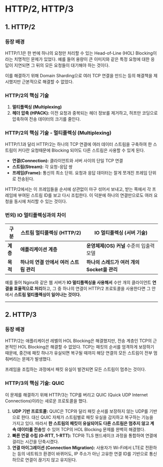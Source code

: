 # HTTP/2, HTTP/3

## 1. HTTP/2

### 등장 배경

HTTP/1.1은 한 번에 하나의 요청만 처리할 수 있는 Head-of-Line (HOL) Blocking이라는 치명적인 문제가 있었다. 예를 들어 용량이 큰 이미지와 같은 특정 요청에 대한 응답이 지연되면 그 뒤의 모든 요청들이 대기해야 하는 것이다.

이를 해결하기 위해 Domain Sharding으로 여러 TCP 연결을 만드는 등의 해결책을 제시했지만 근본적으로 해결할 수 없었다.

### HTTP/2의 핵심 기술

1. **멀티플렉싱 (Multiplexing)**
2. **헤더 압축 (HPACK):** 이전 요청과 중복되는 헤더 정보를 제거하고, 허프만 코딩으로 압축하여 전송 데이터의 크기를 줄인다.

### HTTP/2의 핵심 기술 - 멀티플렉싱 (Multiplexing)

HTTP/1.1과 달리 HTTP/2는 하나의 TCP 연결에 여러 데이터 스트림을 구축하여 한 스트림이 커다란 요청때문에 Blocking 되어도 다른 스트림은 사용할 수 있게 된다.

- **연결(Connection):** 클라이언트와 서버 사이의 단일 TCP 연결
- **스트림(Stream):** 각 요청-응답 쌍
- **프레임(Frame):** 통신의 최소 단위. 요청과 응답 데이터는 잘게 쪼개진 프레임 단위로 전송된다.

HTTP/2에서는 이 프레임들을 순서에 상관없이 마구 섞어서 보내고, 받는 쪽에서 각 프레임에 부여된 스트림 ID를 보고 다시 조립한다. 이 덕분에 하나의 연결만으로도 여러 요청을 동시에 처리할 수 있는 것이다.

### 번외) IO 멀티플렉싱과의 차이

| 구분     | **스트림 멀티플렉싱 (HTTP/2)**          | **IO 멀티플렉싱 (서버 기술)**               |
| -------- | --------------------------------------- | ------------------------------------------- |
| **계층** | **애플리케이션 계층**                   | **운영체제(OS) 커널** 수준의 입출력 모델    |
| **목적** | **하나의 연결 안에서 여러 스트림 관리** | **하나의 스레드가 여러 개의 Socket을 관리** |

예를 들어 Nginx와 같은 웹 서버가 **IO 멀티플렉싱을 사용해서** 수만 개의 클라이언트 **연결을 효율적으로 처리**하고, 그 중 하나의 연결이 HTTP/2 프로토콜을 사용한다면 그 안에서 **스트림 멀티플렉싱이 일어나는 것이다.**

---

## 2. HTTP/3

### 등장 배경

HTTP/2는 애플리케이션 레벨의 HOL Blocking은 해결했지만, 전송 계층인 TCP의 근본적인 HOL Blocking은 해결할 수 없었다. TCP는 패킷의 순서를 엄격하게 보장하기 때문에, 중간에 패킷 하나가 유실되면 복구될 때까지 해당 연결의 모든 스트림이 전부 멈춰버리는 문제가 발생했다.

프레임을 조립하는 과정에서 패킷 유실이 발견되면 모든 스트림이 멈추는 것이다.

### HTTP/3의 핵심 기술: QUIC

이 문제를 해결하기 위해 HTTP/3는 TCP를 버리고 QUIC (Quick UDP Internet Connections)이라는 새로운 프로토콜을 했다.

1. **UDP 기반 프로토콜:** QUIC은 TCP와 달리 패킷 순서를 보장하지 않는 UDP를 기반으로 한다. 대신 QUIC 자체가 스트림별로 패킷 유실을 감지하고 복구하는 기능을 가지고 있다. 따라서 **한 스트림의 패킷이 유실되어도 다른 스트림은 멈추지 않고 계속 데이터를 전송**할 수 있어 TCP의 HOL Blocking 문제를 완벽히 해결했다.
2. **빠른 연결 수립 (0-RTT, 1-RTT):** TCP와 TLS 핸드셰이크 과정을 통합하여 연결에 걸리는 시간을 단축시켰다.
3. **연결 마이그레이션 (Connection Migration):** 사용자가 Wi-Fi에서 LTE로 전환하는 등의 네트워크 환경이 바뀌어도, IP 주소가 아닌 고유한 연결 ID를 기반으로 통신하므로 연결이 끊기지 않고 유지된다.
